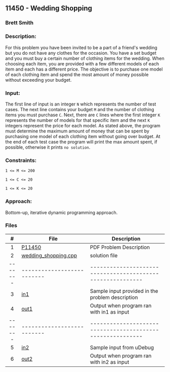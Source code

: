 ## 11450 - Wedding Shopping
### Brett Smith 
### Description:

For this problem you have been invited to be a part of a friend's wedding but you do not have any
clothes for the occasion. You have a set budget and you must buy a certain number of clothing items
for the wedding. When choosing each item, you are provided with a few different models of each item
and each has a different price. The objective is to purchase one model of each clothing item and spend
the most amount of money possible without exceeding your budget.

### Input:

The first line of input is an integer `N` which represents the number of test cases. The next line
contains your budget `M` and the number of clothing items you must purchase `C`. Next, there are `C`
lines where the first integer `K` represents the number of models for that specific item and the next
`K` integers represent the price for each model. As stated above, the program must determine the maximum
amount of money that can be spent by purchasing one model of each clothing item without going over
budget. At the end of each test case the program will print the max amount spent, if possible, otherwise
it prints `no solution`.

### Constraints:

`1 <= M <= 200`

`1 <= C <= 20`

`1 <= K <= 20`

### Approach:

Bottom-up, iterative dynamic programming approach. 

### Files

|   #   | File                       | Description                                                |
| :---: | -------------------------- | ---------------------------------------------------------- |
|   1   | [P11450](./p11450.pdf) | PDF Problem Description                                        |
|   2   | [wedding_shopping.cpp](./wedding_shopping.cpp) | solution file                          |
|-------| -------------------------- | ---------------------------------------------------------- |
|   3   | [in1](./in1) | Sample input provided in the problem description                         |
|   4   | [out1](./out1) | Output when program ran with in1 as input                              |
|-------| -------------------------- | ---------------------------------------------------------- |
|   5   | [in2](./in2) | Sample input from uDebug                                                 |
|   6   | [out2](./out2) | Output when program ran with in2 as input                              |
